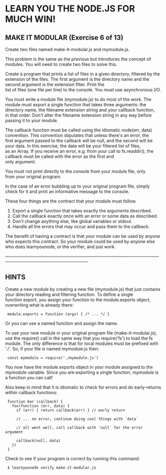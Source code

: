 # LEARN YOU THE NODE.JS FOR MUCH WIN!

 ## MAKE IT MODULAR (Exercise 6 of 13)

  Create two files named make-it-modular.js and mymodule.js.

  This problem is the same as the previous but introduces the concept of      
  modules. You will need to create two files to solve this.

  Create a program that prints a list of files in a given directory,
  filtered by the extension of the files. The first argument is the
  directory name and the second argument is the extension filter. Print the   
  list of files (one file per line) to the console. You must use
  asynchronous I/O.

  You must write a module file (mymodule.js) to do most of the work. The      
  module must export a single function that takes three arguments: the        
  directory name, the filename extension string and your callback function,   
  in that order. Don't alter the filename extension string in any way before  
  passing it to your module.

  The callback function must be called using the idiomatic node(err, data)    
  convention. This convention stipulates that unless there's an error, the    
  first argument passed to the callback will be null, and the second will be  
  your data. In this exercise, the data will be your filtered list of files,  
  as an Array. If you receive an error, e.g. from your call to
  fs.readdir(), the callback must be called with the error as the first and   
  only argument.

  You must not print directly to the console from your module file, only      
  from your original program.

  In the case of an error bubbling up to your original program file, simply   
  check for it and print an informative message to the console.

  These four things are the contract that your module must follow.

   1. Export a single function that takes exactly the arguments described.
   2. Call the callback exactly once with an error or some data as described.
   3. Don't change anything else, like global variables or stdout.
   4. Handle all the errors that may occur and pass them to the callback.

  The benefit of having a contract is that your module can be used by anyone
  who expects this contract. So your module could be used by anyone else who
  does learnyounode, or the verifier, and just work.

 ─────────────────────────────────────────────────────────────────────────────

 ## HINTS

  Create a new module by creating a new file (mymodule.js) that just
  contains your directory reading and filtering function. To define a single  
  function export, you assign your function to the module.exports object,  
  overwriting what is already there:

     module.exports = function (args) { /* ... */ }

  Or you can use a named function and assign the name.

  To use your new module in your original program file (make-it-modular.js),
  use the require() call in the same way that you require('fs') to load the
  fs module. The only difference is that for local modules must be prefixed
  with './'. So, if your file is named mymodule.js then:

     const mymodule = require('./mymodule.js')
  You now have the module.exports object in your module assigned to the      
  mymodule variable. Since you are exporting a single function, mymodule is  
  a function you can call!

  Also keep in mind that it is idiomatic to check for errors and do
  early-returns within callback functions:

     function bar (callback) {
       foo(function (err, data) {
         if (err) { return callback(err) } // early return

         // ... no error, continue doing cool things with `data`

         // all went well, call callback with `null` for the error argument  

         callback(null, data)
       })
     }

  Check to see if your program is correct by running this command:

     $ learnyounode verify make-it-modular.js